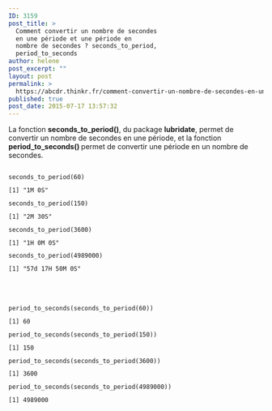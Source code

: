 ```yaml
---
ID: 3159
post_title: >
  Comment convertir un nombre de secondes
  en une période et une période en
  nombre de secondes ? seconds_to_period,
  period_to_seconds
author: helene
post_excerpt: ""
layout: post
permalink: >
  https://abcdr.thinkr.fr/comment-convertir-un-nombre-de-secondes-en-une-periode-et-une-periode-en-nombre-de-secondes-seconds_to_period-period_to_seconds/
published: true
post_date: 2015-07-17 13:57:32
---
```

<p>La fonction <b>seconds_to_period()</b>, du package <b>lubridate</b>, permet de convertir un nombre de secondes en une période, et la fonction<b> period_to_seconds() </b>permet de convertir une période en un nombre de secondes.</p><p> <pre><code><br />seconds_to_period(60)</p><p>[1] "1M 0S"</p><p>seconds_to_period(150)</p><p>[1] "2M 30S"</p><p>seconds_to_period(3600)</p><p>[1] "1H 0M 0S"</p><p>seconds_to_period(4989000)</p><p>[1] "57d 17H 50M 0S"</p><p> </p><p> </p><p>period_to_seconds(seconds_to_period(60))</p><p>[1] 60</p><p>period_to_seconds(seconds_to_period(150))</p><p>[1] 150</p><p>period_to_seconds(seconds_to_period(3600))</p><p>[1] 3600</p><p>period_to_seconds(seconds_to_period(4989000))</p><p>[1] 4989000</p><p></code></pre>   </p>